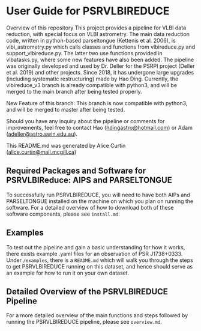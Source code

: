 # User Guide for PSRVLBIREDUCE

Overview of this repository
This project provides a pipeline for VLBI data reduction, with special focus on VLBI astrometry. The main data reduction code, written in python-based parseltongue (Kettenis et al. 2006), is vlbi_astrometry.py which calls classes and functions from vlbireduce.py and support_vlbireduce.py. The latter two use functions provided in vlbatasks.py, where some new features have also been added. The pipeline was originally developed and used by Dr. Deller for the PSRPI project (Deller et al. 2019) and other projects. Since 2018, it has undergone large upgrades (including systematic restructuring) made by Hao Ding. Currently, the vlbireduce_v3 branch is already compatible with python3, and will be merged to the main branch after being tested properly.

New Feature of this branch: This branch is now compatible with python3, and will be merged to master after being tested.
   
Should you have any inquiry about the pipeline or comments for improvements, feel free to contact Hao (hdingastro@hotmail.com) or Adam (adeller@astro.swin.edu.au).

This README.md was generated by Alice Curtin (alice.curtin@mail.mcgill.ca)

## Required Packages and Software for PSRVLBIReduce: AIPS and PARSELTONGUE
To successfully run PSRVLBIREDUCE, you will need to have both AIPs and PARSELTONGUE installed on the machine on which you plan on running the software. For a detailed overview of how to download both of these software components, please see `install.md`. 

## Examples
To test out the pipeline and gain a basic understanding for how it works, there exists example .yaml files for an observation of PSR J1738+0333. Under `/examples`, there is a `README.md` which will walk you through the steps to get PSRVLBIREDUCE running on this dataset, and hence should serve as an example for how to run it on your own dataset.

## Detailed Overview of the PSRVLBIREDUCE Pipeline
For a more detailed overview of the main functions and steps followed by running the PSRVLBIREDUCE pipeline, please see `overview.md`.
